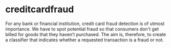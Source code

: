 # creditcardfraud

For any bank or financial institution, credit card fraud detection is of utmost importance. We have to spot potential fraud so that consumers don't get billed for goods that they haven’t purchased. The aim is, therefore, to create a classifier that indicates whether a requested transaction is a fraud or not.
